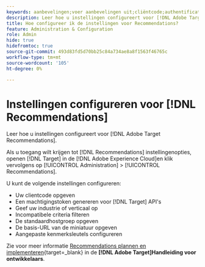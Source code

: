 ```yaml
---
keywords: aanbevelingen;voer aanbevelingen uit;cliëntcode;authentificatietoken;industrie verticaal;filter onverenigbaar wijze;standaard gastheergroep;duimnagelbasis;produceer authentificatietoken;authentificatietoken;
description: Leer hoe u instellingen configureert voor [!DNL Adobe Target Recommendations].
title: Hoe configureer ik de instellingen voor Recommendations?
feature: Administration & Configuration
role: Admin
hide: true
hidefromtoc: true
source-git-commit: 493d83fd5d70bb25c84a734ae8a8f1563f46765c
workflow-type: tm+mt
source-wordcount: '105'
ht-degree: 0%

---
```


# Instellingen configureren voor [!DNL Recommendations]

Leer hoe u instellingen configureert voor [!DNL Adobe Target Recommendations].

Als u toegang wilt krijgen tot [!DNL Recommendations] instellingenopties, openen [!DNL Target] in de [!DNL Adobe Experience Cloud]en klik vervolgens op [!UICONTROL Administration] > [!UICONTROL Recommendations].

U kunt de volgende instellingen configureren:

* Uw clientcode opgeven
* Een machtigingstoken genereren voor [!DNL Target] API&#39;s
* Geef uw industrie of verticaal op
* Incompatibele criteria filteren
* De standaardhostgroep opgeven
* De basis-URL van de miniatuur opgeven
* Aangepaste kenmerksleutels configureren

Zie voor meer informatie [Recommendations plannen en implementeren](https://experienceleague.adobe.com/en/docs/target-dev/developer/recommendations-beta){target=_blank} in de **[!DNL Adobe Target]Handleiding voor ontwikkelaars**.
